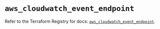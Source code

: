 # `aws_cloudwatch_event_endpoint`

Refer to the Terraform Registry for docs: [`aws_cloudwatch_event_endpoint`](https://registry.terraform.io/providers/hashicorp/aws/5.70.0/docs/resources/cloudwatch_event_endpoint).

